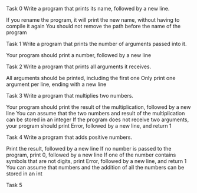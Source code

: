 Task 0
Write a program that prints its name, followed by a new line.

If you rename the program, it will print the new name, without having to compile it again
You should not remove the path before the name of the program

Task 1
Write a program that prints the number of arguments passed into it.

Your program should print a number, followed by a new line

Task 2
Write a program that prints all arguments it receives.

All arguments should be printed, including the first one
Only print one argument per line, ending with a new line

Task 3
Write a program that multiplies two numbers.

Your program should print the result of the multiplication, followed by a new line
You can assume that the two numbers and result of the multiplication can be stored in an integer
If the program does not receive two arguments, your program should print Error, followed by a new line, and return 1

Task 4 
Write a program that adds positive numbers.

Print the result, followed by a new line
If no number is passed to the program, print 0, followed by a new line
If one of the number contains symbols that are not digits, print Error, followed by a new line, and return 1
You can assume that numbers and the addition of all the numbers can be stored in an int

Task 5 

